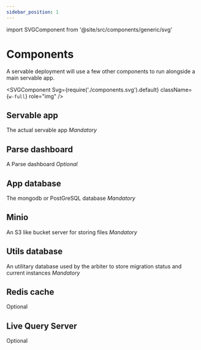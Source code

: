 ```yaml
---
sidebar_position: 1
---
```

import SVGComponent from '@site/src/components/generic/svg'

# Components

A servable deployment will use a few other components to run alongside a main servable app.

<SVGComponent 
Svg={require('./components.svg').default} 
className={`w-full`} 
role="img" />

## Servable app
The actual servable app
*Mandatory*

## Parse dashboard
A Parse dashboard
*Optional*

## App database
The mongodb or PostGreSQL database
*Mandatory*

## Minio
An S3 like bucket server for storing files
*Mandatory*

## Utils database
An utilitary database used by the arbiter to store migration status and current instances
*Mandatory*

## Redis cache 
Optional

## Live Query Server
Optional

